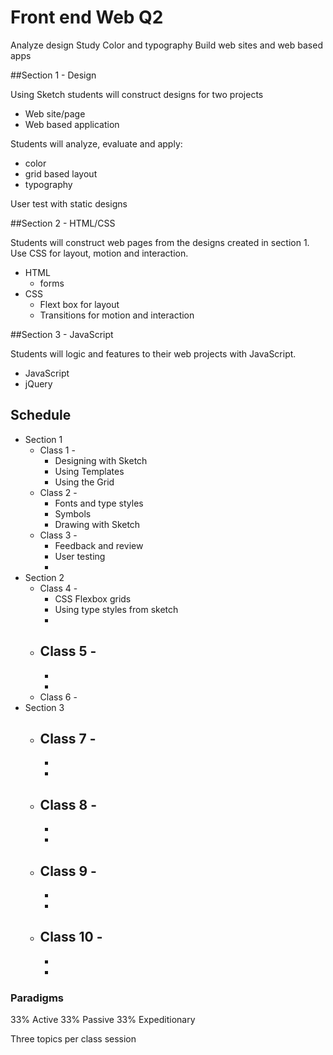 # Front end Web Q2

Analyze design
Study Color and typography
Build web sites and web based apps

##Section 1 - Design

Using Sketch students will construct designs for two projects

- Web site/page 
- Web based application

Students will analyze, evaluate and apply: 

- color
- grid based layout 
- typography

User test with static designs 

##Section 2 - HTML/CSS

Students will construct web pages from the designs created in section 1. 
Use CSS for layout, motion and interaction.

- HTML
  - forms
- CSS
  - Flext box for layout
  - Transitions for motion and interaction 

##Section 3 - JavaScript 

Students will logic and features to their web projects with JavaScript. 

- JavaScript 
- jQuery

## Schedule 

- Section 1
    - Class 1 - 
        - Designing with Sketch
        - Using Templates 
        - Using the Grid 
    - Class 2 - 
        - Fonts and type styles 
        - Symbols 
        - Drawing with Sketch 
    - Class 3 -
        - Feedback and review 
        - User testing
        - 
- Section 2
    - Class 4 - 
        - CSS Flexbox grids
        - Using type styles from sketch 
        - 
    - Class 5 - 
        - 
        - 
        - 
    - Class 6 -
- Section 3
    - Class 7 -
        - 
        - 
        - 
    - Class 8 - 
        - 
        - 
        - 
    - Class 9 - 
        - 
        - 
        - 
    - Class 10 - 
        - 
        - 
        - 

### Paradigms 

33% Active
33% Passive
33% Expeditionary

Three topics per class session 